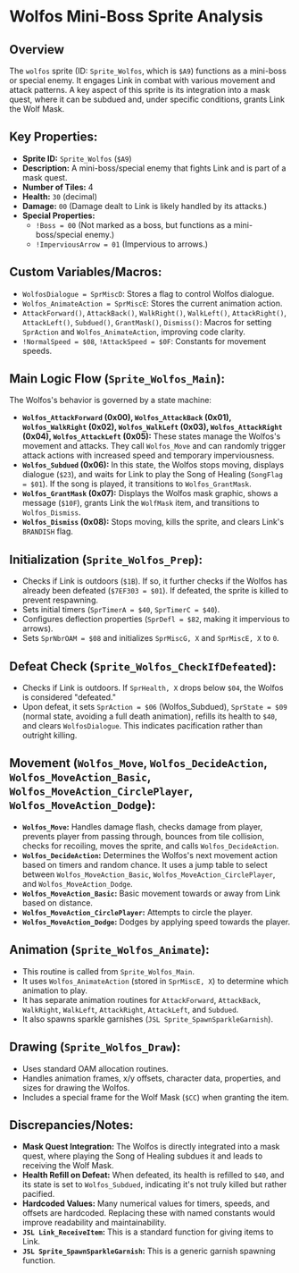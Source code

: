 # Wolfos Mini-Boss Sprite Analysis

## Overview
The `wolfos` sprite (ID: `Sprite_Wolfos`, which is `$A9`) functions as a mini-boss or special enemy. It engages Link in combat with various movement and attack patterns. A key aspect of this sprite is its integration into a mask quest, where it can be subdued and, under specific conditions, grants Link the Wolf Mask.

## Key Properties:
*   **Sprite ID:** `Sprite_Wolfos` (`$A9`)
*   **Description:** A mini-boss/special enemy that fights Link and is part of a mask quest.
*   **Number of Tiles:** 4
*   **Health:** `30` (decimal)
*   **Damage:** `00` (Damage dealt to Link is likely handled by its attacks.)
*   **Special Properties:**
    *   `!Boss = 00` (Not marked as a boss, but functions as a mini-boss/special enemy.)
    *   `!ImperviousArrow = 01` (Impervious to arrows.)

## Custom Variables/Macros:
*   `WolfosDialogue = SprMiscD`: Stores a flag to control Wolfos dialogue.
*   `Wolfos_AnimateAction = SprMiscE`: Stores the current animation action.
*   `AttackForward()`, `AttackBack()`, `WalkRight()`, `WalkLeft()`, `AttackRight()`, `AttackLeft()`, `Subdued()`, `GrantMask()`, `Dismiss()`: Macros for setting `SprAction` and `Wolfos_AnimateAction`, improving code clarity.
*   `!NormalSpeed = $08`, `!AttackSpeed = $0F`: Constants for movement speeds.

## Main Logic Flow (`Sprite_Wolfos_Main`):
The Wolfos's behavior is governed by a state machine:
*   **`Wolfos_AttackForward` (0x00), `Wolfos_AttackBack` (0x01), `Wolfos_WalkRight` (0x02), `Wolfos_WalkLeft` (0x03), `Wolfos_AttackRight` (0x04), `Wolfos_AttackLeft` (0x05):** These states manage the Wolfos's movement and attacks. They call `Wolfos_Move` and can randomly trigger attack actions with increased speed and temporary imperviousness.
*   **`Wolfos_Subdued` (0x06):** In this state, the Wolfos stops moving, displays dialogue (`$23`), and waits for Link to play the Song of Healing (`SongFlag = $01`). If the song is played, it transitions to `Wolfos_GrantMask`.
*   **`Wolfos_GrantMask` (0x07):** Displays the Wolfos mask graphic, shows a message (`$10F`), grants Link the `WolfMask` item, and transitions to `Wolfos_Dismiss`.
*   **`Wolfos_Dismiss` (0x08):** Stops moving, kills the sprite, and clears Link's `BRANDISH` flag.

## Initialization (`Sprite_Wolfos_Prep`):
*   Checks if Link is outdoors (`$1B`). If so, it further checks if the Wolfos has already been defeated (`$7EF303 = $01`). If defeated, the sprite is killed to prevent respawning.
*   Sets initial timers (`SprTimerA = $40`, `SprTimerC = $40`).
*   Configures deflection properties (`SprDefl = $82`, making it impervious to arrows).
*   Sets `SprNbrOAM = $08` and initializes `SprMiscG, X` and `SprMiscE, X` to `0`.

## Defeat Check (`Sprite_Wolfos_CheckIfDefeated`):
*   Checks if Link is outdoors. If `SprHealth, X` drops below `$04`, the Wolfos is considered "defeated."
*   Upon defeat, it sets `SprAction = $06` (Wolfos_Subdued), `SprState = $09` (normal state, avoiding a full death animation), refills its health to `$40`, and clears `WolfosDialogue`. This indicates pacification rather than outright killing.

## Movement (`Wolfos_Move`, `Wolfos_DecideAction`, `Wolfos_MoveAction_Basic`, `Wolfos_MoveAction_CirclePlayer`, `Wolfos_MoveAction_Dodge`):
*   **`Wolfos_Move`:** Handles damage flash, checks damage from player, prevents player from passing through, bounces from tile collision, checks for recoiling, moves the sprite, and calls `Wolfos_DecideAction`.
*   **`Wolfos_DecideAction`:** Determines the Wolfos's next movement action based on timers and random chance. It uses a jump table to select between `Wolfos_MoveAction_Basic`, `Wolfos_MoveAction_CirclePlayer`, and `Wolfos_MoveAction_Dodge`.
*   **`Wolfos_MoveAction_Basic`:** Basic movement towards or away from Link based on distance.
*   **`Wolfos_MoveAction_CirclePlayer`:** Attempts to circle the player.
*   **`Wolfos_MoveAction_Dodge`:** Dodges by applying speed towards the player.

## Animation (`Sprite_Wolfos_Animate`):
*   This routine is called from `Sprite_Wolfos_Main`.
*   It uses `Wolfos_AnimateAction` (stored in `SprMiscE, X`) to determine which animation to play.
*   It has separate animation routines for `AttackForward`, `AttackBack`, `WalkRight`, `WalkLeft`, `AttackRight`, `AttackLeft`, and `Subdued`.
*   It also spawns sparkle garnishes (`JSL Sprite_SpawnSparkleGarnish`).

## Drawing (`Sprite_Wolfos_Draw`):
*   Uses standard OAM allocation routines.
*   Handles animation frames, x/y offsets, character data, properties, and sizes for drawing the Wolfos.
*   Includes a special frame for the Wolf Mask (`$CC`) when granting the item.

## Discrepancies/Notes:
*   **Mask Quest Integration:** The Wolfos is directly integrated into a mask quest, where playing the Song of Healing subdues it and leads to receiving the Wolf Mask.
*   **Health Refill on Defeat:** When defeated, its health is refilled to `$40`, and its state is set to `Wolfos_Subdued`, indicating it's not truly killed but rather pacified.
*   **Hardcoded Values:** Many numerical values for timers, speeds, and offsets are hardcoded. Replacing these with named constants would improve readability and maintainability.
*   **`JSL Link_ReceiveItem`:** This is a standard function for giving items to Link.
*   **`JSL Sprite_SpawnSparkleGarnish`:** This is a generic garnish spawning function.
